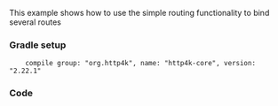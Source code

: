 This example shows how to use the simple routing functionality to bind several routes

### Gradle setup
```
    compile group: "org.http4k", name: "http4k-core", version: "2.22.1"
```

### Code
<script src="https://gist-it.appspot.com/https://github.com/http4k/http4k/blob/master/src/docs/cookbook/simple_routing/example.kt"></script>
